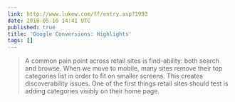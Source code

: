 ```yaml
---
link: http://www.lukew.com/ff/entry.asp?1993
date: 2018-05-16 14:41 UTC
published: true
title: 'Google Conversions: Highlights'
tags: []
---
```


> A common pain point across retail sites is find-ability: both search and browse. When we move to mobile, many sites remove their top categories list in order to fit on smaller screens. This creates discoverability issues. One of the first things retail sites should test is adding categories visibly on their home page.
